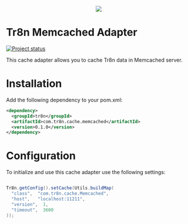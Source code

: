 <p align="center">
  <img src="https://raw.github.com/tr8n/tr8n/master/doc/screenshots/tr8nlogo.png">
</p>

Tr8n Memcached Adapter
==================
[![Project status](http://stillmaintained.com/tr8n/tr8n_java_cache_memcached.png)](http://stillmaintained.com/tr8n/tr8n_java_cache_memcached.png)

This cache adapter allows you to cache Tr8n data in Memcached server. 


Installation
==================

Add the following dependency to your pom.xml:

```xml
<dependency>
  <groupId>tr8n</groupId>
  <artifactId>com.tr8n.cache.memcached</artifactId>
  <version>0.1.0</version>
</dependency>
```


Configuration
==================

To initialize and use this cache adapter use the following settings:

```java

Tr8n.getConfig().setCache(Utils.buildMap(
  "class",  "com.tr8n.cache.Memcached",
  "host",   "localhost:11211",
  "version",  1,
  "timeout",  3600
));

```


